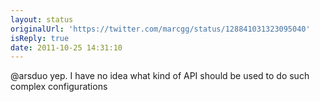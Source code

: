 ```yaml
---
layout: status
originalUrl: 'https://twitter.com/marcgg/status/128841031323095040'
isReply: true
date: 2011-10-25 14:31:10
---
```


@arsduo yep. I have no idea what kind of API should be used to do such complex configurations
